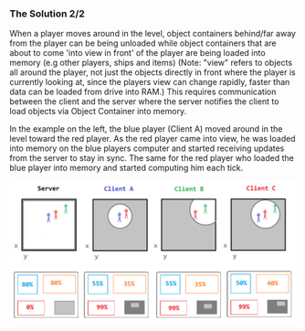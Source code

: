 ### The Solution 2/2
When a player moves around in the level, object containers behind/far away from the player can be being unloaded while object containers that are about to come 'into view in front' of the player are being loaded into memory (e.g other players, ships and items) (Note: "view" refers to objects all around the player, not just the objects directly in front where the player is currently looking at, since the players view can change rapidly, faster than data can be loaded from drive into RAM.) This requires communication between the client and the server where the server notifies the client to load objects via Object Container into memory.

In the example on the left, the blue player (Client A) moved around in the level toward the red player. As the red player came into view, he was loaded into memory on the blue players computer and started receiving updates from the server to stay in sync. The same for the red player who loaded the blue player into memory and started computing him each tick.

![Image](/images/client_object_container_streaming/image-03.png)
